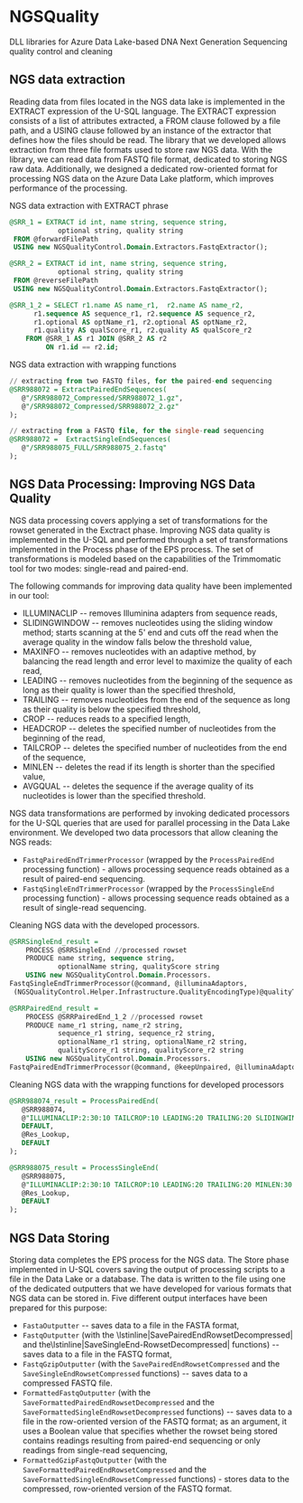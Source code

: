 # NGSQuality
DLL libraries for Azure Data Lake-based DNA Next Generation Sequencing quality control and cleaning

## NGS data extraction
Reading data from files located in the NGS data lake is implemented in the EXTRACT expression of the U-SQL language. The EXTRACT expression consists of a list of attributes extracted, a FROM clause followed by a file path, and a USING clause followed by an instance of the extractor that defines how the files should be read. 
The library that we developed allows extraction from three file formats used to store raw NGS data. With the library, we can read data from FASTQ file format, dedicated to storing NGS raw data. Additionally, we designed a dedicated row-oriented format for processing NGS data on the Azure Data Lake platform, which improves performance of the processing. 

NGS data extraction with EXTRACT phrase
```SQL
@SRR_1 = EXTRACT id int, name string, sequence string,
            optional string, quality string
 FROM @forwardFilePath
 USING new NGSQualityControl.Domain.Extractors.FastqExtractor();

@SRR_2 = EXTRACT id int, name string, sequence string,
            optional string, quality string
 FROM @reverseFilePath
 USING new NGSQualityControl.Domain.Extractors.FastqExtractor();

@SRR_1_2 = SELECT r1.name AS name_r1,  r2.name AS name_r2,
      r1.sequence AS sequence_r1, r2.sequence AS sequence_r2,
      r1.optional AS optName_r1, r2.optional AS optName_r2,
      r1.quality AS qualScore_r1, r2.quality AS qualScore_r2
    FROM @SRR_1 AS r1 JOIN @SRR_2 AS r2  
         ON r1.id == r2.id;
```

NGS data extraction with wrapping functions
```SQL
// extracting from two FASTQ files, for the paired-end sequencing
@SRR988072 = ExtractPairedEndSequences(
   @"/SRR988072_Compressed/SRR988072_1.gz",
   @"/SRR988072_Compressed/SRR988072_2.gz"
);

// extracting from a FASTQ file, for the single-read sequencing
@SRR988072 =  ExtractSingleEndSequences(
   @"/SRR988075_FULL/SRR988075_2.fastq"
);
```

## NGS Data Processing: Improving NGS Data Quality

NGS data processing covers applying a set of transformations for the rowset generated in the Exctract phase. Improving NGS data quality is implemented in the U-SQL and performed through a set of transformations implemented in the Process phase of the EPS process. The set of transformations is modeled based on the capabilities of the Trimmomatic tool for two modes: single-read and paired-end. 

The following commands for improving data quality have been implemented in our tool:

* ILLUMINACLIP -- removes Illuminina adapters from sequence reads,
* SLIDINGWINDOW -- removes nucleotides using the sliding window method; starts scanning at the 5' end and cuts off the read when the average quality in the window falls below the threshold value, 
* MAXINFO -- removes nucleotides with an adaptive method, by balancing the read length and error level to maximize the quality of each read,
* LEADING -- removes nucleotides from the beginning of the sequence as long as their quality is lower than the specified threshold, 
* TRAILING -- removes nucleotides from the end of the sequence as long as their quality is below the specified threshold,
* CROP -- reduces reads to a specified length, 
* HEADCROP -- deletes the specified number of nucleotides from the beginning of the read, 
* TAILCROP -- deletes the specified number of nucleotides from the end of the sequence,
* MINLEN -- deletes the read if its length is shorter than the specified value,
* AVGQUAL -- deletes the sequence if the average quality of its nucleotides is lower than the specified threshold.

NGS data transformations are performed by invoking dedicated processors for the U-SQL queries that are used for parallel processing in the Data Lake environment. We developed two data processors that allow cleaning the NGS reads:
* `FastqPairedEndTrimmerProcessor` (wrapped by the `ProcessPairedEnd` processing function) - allows processing sequence reads obtained as a result of paired-end sequencing. 
* `FastqSingleEndTrimmerProcessor` (wrapped by the `ProcessSingleEnd` processing function) - allows processing sequence reads obtained as a result of single-read sequencing. 

Cleaning NGS data with the developed processors.
```SQL
@SRRSingleEnd_result =
    PROCESS @SRRSingleEnd //processed rowset
    PRODUCE name string, sequence string,
            optionalName string, qualityScore string
    USING new NGSQualityControl.Domain.Processors.
FastqSingleEndTrimmerProcessor(@command, @illuminaAdaptors, 
 (NGSQualityControl.Helper.Infrastructure.QualityEncodingType)@qualityType); 

@SRRPairedEnd_result =
    PROCESS @SRRPairedEnd_1_2 //processed rowset
    PRODUCE name_r1 string, name_r2 string,
            sequence_r1 string, sequence_r2 string,
            optionalName_r1 string, optionalName_r2 string,
            qualityScore_r1 string, qualityScore_r2 string
    USING new NGSQualityControl.Domain.Processors.
FastqPairedEndTrimmerProcessor(@command, @keepUnpaired, @illuminaAdaptors, (NGSQualityControl.Helper.Infrastructure.QualityEncodingType)@qualityType);
```

Cleaning NGS data with the wrapping functions for developed processors
```SQL
@SRR988074_result = ProcessPairedEnd(
   @SRR988074,
   @"ILLUMINACLIP:2:30:10 TAILCROP:10 LEADING:20 TRAILING:20 SLIDINGWINDOW:4:20 MINLEN:30",
   DEFAULT,
   @Res_Lookup,
   DEFAULT
); 

@SRR988075_result = ProcessSingleEnd(
   @SRR988075,
   @"ILLUMINACLIP:2:30:10 TAILCROP:10 LEADING:20 TRAILING:20 MINLEN:30 SLIDINGWINDOW:4:20",
   @Res_Lookup,
   DEFAULT
);
```

## NGS Data Storing

Storing data completes the EPS process for the NGS data. The Store phase implemented in U-SQL covers saving the output of processing scripts to a file in the Data Lake or a database. The data is written to the file using one of the dedicated outputters that we have developed for various formats that NGS data can be stored in. Five different output interfaces have been prepared for this purpose:
* `FastaOutputter` -- saves data to a file in the FASTA format,
* `FastqOutputter` (with the \lstinline|SavePairedEndRowsetDecompressed| and the\lstinline|SaveSingleEnd-RowsetDecompressed| functions) -- saves data to a file in the FASTQ format,
* `FastqGzipOutputter` (with the `SavePairedEndRowsetCompressed` and the  `SaveSingleEndRowsetCompressed` functions) -- saves data to a compressed FASTQ file.
* `FormattedFastqOutputter` (with the `SaveFormattedPairedEndRowsetDecompressed` and the `SaveFormattedSingleEndRowsetDecompressed` functions) -- saves data to a file in the row-oriented version of the FASTQ format; as an argument, it uses a Boolean value that specifies whether the rowset being stored contains readings resulting from paired-end sequencing or only readings from single-read sequencing,
* `FormattedGzipFastqOutputter` (with the `SaveFormattedPairedEndRowsetCompressed` and the `SaveFormattedSingleEndRowsetCompressed` functions) - stores data to the compressed, row-oriented version of the FASTQ format.

